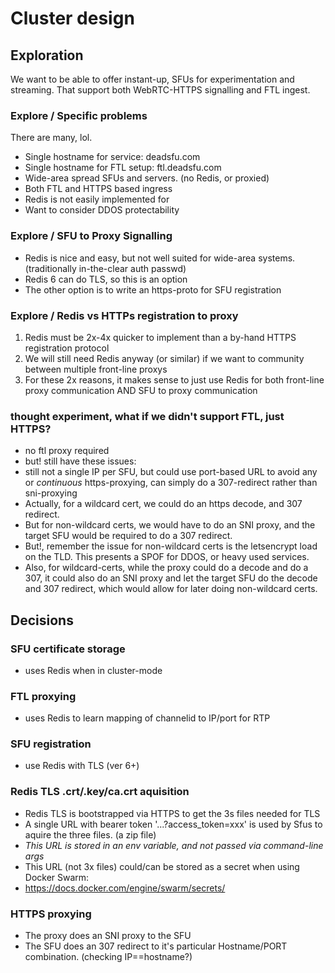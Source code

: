 # Cluster design



## Exploration

We want to be able to offer instant-up, SFUs for experimentation and streaming.
That support both WebRTC-HTTPS signalling and FTL ingest.

### Explore / Specific problems

There are many, lol.
- Single hostname for service: deadsfu.com
- Single hostname for FTL setup: ftl.deadsfu.com
- Wide-area spread SFUs and servers. (no Redis, or proxied)
- Both FTL and HTTPS based ingress
- Redis is not easily implemented for 
- Want to consider DDOS protectability 


### Explore / SFU to Proxy Signalling
- Redis is nice and easy, but not well suited for wide-area systems. (traditionally in-the-clear auth passwd)
- Redis 6 can do TLS, so this is an option
- The other option is to write an https-proto for SFU registration

### Explore / Redis vs HTTPs registration to proxy
1. Redis must be 2x-4x quicker to implement than a by-hand HTTPS registration protocol
2. We will still need Redis anyway (or similar) if we want to community between multiple front-line proxys
3. For these 2x reasons, it makes sense to just use Redis for both front-line proxy communication AND SFU to proxy communication



### thought experiment, what if we didn't support FTL, just HTTPS?

- no ftl proxy required
- but! still have these issues:
- still not a single IP per SFU, but could use port-based URL to avoid any or _continuous_ https-proxying, can simply do a 307-redirect rather than sni-proxying
- Actually, for a wildcard cert, we could do an https decode, and 307 redirect.
- But for non-wildcard certs, we would have to do an SNI proxy, and the target SFU would be required to do a 307 redirect.
- But!, remember the issue for non-wildcard certs is the letsencrypt load on the TLD. This presents a SPOF for DDOS, or heavy used services.
- Also, for wildcard-certs, while the proxy could do a decode and do a 307, it could also do an SNI proxy and let the target SFU do the decode and 307 redirect, which would allow for later doing non-wildcard certs.



## Decisions

### SFU certificate storage
- uses Redis when in cluster-mode

### FTL proxying
- uses Redis to learn mapping of channelid to IP/port for RTP

### SFU registration
- use Redis with TLS (ver 6+)

### Redis TLS .crt/.key/ca.crt aquisition
- Redis TLS is bootstrapped via HTTPS to get the 3s files needed for TLS
- A single URL with bearer token '...?access_token=xxx' is used by Sfus to aquire the three files. (a zip file)
- *This URL is stored in an env variable, and _not_ passed via command-line args*
- This URL (not 3x files) could/can be stored as a secret when using Docker Swarm: 
- https://docs.docker.com/engine/swarm/secrets/


### HTTPS proxying
- The proxy does an SNI proxy to the SFU
- The SFU does an 307 redirect to it's particular Hostname/PORT combination. (checking IP==hostname?)